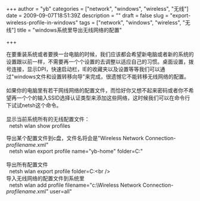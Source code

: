 +++
author = "yb"
categories = ["network", "windows", "wireless", "无线"]
date = 2009-09-07T18:51:39Z
description = ""
draft = false
slug = "export-wireless-profile-in-windows"
tags = ["network", "windows", "wireless", "无线"]
title = "windows系统里导出无线网络的配置"

+++


在要重装系统或者要换一台电脑的时候，我们应该都会希望新电脑或者新的系统的设置跟以前一样，不需要再一个个设置的去调整以适应自己的习惯。桌面设置，拨号连接，显示DPI，快速启动栏，IE的收藏夹以及设置等等我们可以通过"windows文件和设置转移向导"来完成，很遗憾它不能转移无线网络的配置。<br /><br />如果你的电脑里有若干网线网络的配置文件，而恰好你又想不起来密码或者你不希望再一个个的输入SSID选择认证类型来添加这些网络，这时候我们可以在命令行下试试netsh这个命令。<br /><br />显示当前系统所有的无线配置文件：<br />&nbsp; netsh wlan show profiles<br />

<!--more-->
导出某个配置文件到c盘，文件名将会是"Wireless Network Connection-<i>profilename</i>.xml"<br />&nbsp; netsh wlan export profile name="yb-home" folder=C:\"<br /><br />导出所有配置文件<br />&nbsp; netsh wlan export profile folder=C:\<br /><br />导入无线网络的配置文件到系统里<br />&nbsp; netsh wlan add profile filename="c:\Wireless Network Connection-<i>profilename</i>.xml" user=all"

